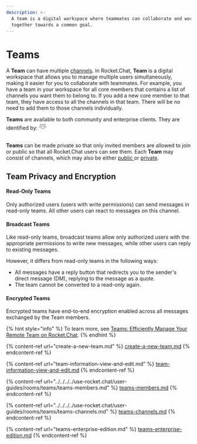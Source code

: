 ```yaml
---
description: >-
  A team is a digital workspace where teammates can collaborate and work
  together towards a common goal.
---
```


# Teams

A **Team** can have multiple [channels](https://docs.rocket.chat/guides/user-guides/rooms/channels). In Rocket.Chat, **Team** is a digital workspace that allows you to manage multiple users simultaneously, making it easier for you to collaborate with teammates. For example, you have a team in your workspace for all core members that contains a list of channels you want them to belong to. If you add a new core member to that team, they have access to all the channels in that team. There will be no need to add them to those channels individually.

**Teams** are available to both community and enterprise clients. They are identified by: ![](../../../../.gitbook/assets/team.png)

\
**Teams** can be made private so that only invited members are allowed to join or public so that all Rocket.Chat users can see them. Each **Team** may consist of channels, which may also be either [public ](https://docs.rocket.chat/guides/user-guides/rooms/channels/types-of-channels#public-channels)or [private](https://docs.rocket.chat/guides/user-guides/rooms/channels/types-of-channels#private-channels).

## Team Privacy and Encryption

#### Read-Only Teams

Only authorized users (users with write permissions) can send messages in read-only teams. All other users can react to messages on this channel.

#### Broadcast Teams

Like read-only teams, broadcast teams allow only authorized users with the appropriate permissions to write new messages, while other users can reply to existing messages.

However, it differs from read-only teams in the following ways:

* All messages have a reply button that redirects you to the sender's direct message (DM), replying to the message as a quote.
* The team cannot be converted to a read-only again.

#### Encrypted Teams

Encrypted teams have end-to-end encryption enabled across all messages exchanged by the Team members.

{% hint style="info" %}
To learn more, see [Teams: Efficiently Manage Your Remote Team on Rocket.Chat](https://www.rocket.chat/blog/teams).
{% endhint %}

{% content-ref url="create-a-new-team.md" %}
[create-a-new-team.md](create-a-new-team.md)
{% endcontent-ref %}

{% content-ref url="team-information-view-and-edit.md" %}
[team-information-view-and-edit.md](team-information-view-and-edit.md)
{% endcontent-ref %}

{% content-ref url="../../../../use-rocket.chat/user-guides/rooms/teams/teams-members.md" %}
[teams-members.md](../../../../use-rocket.chat/user-guides/rooms/teams/teams-members.md)
{% endcontent-ref %}

{% content-ref url="../../../../use-rocket.chat/user-guides/rooms/teams/teams-channels.md" %}
[teams-channels.md](../../../../use-rocket.chat/user-guides/rooms/teams/teams-channels.md)
{% endcontent-ref %}

{% content-ref url="teams-enterprise-edition.md" %}
[teams-enterprise-edition.md](teams-enterprise-edition.md)
{% endcontent-ref %}
